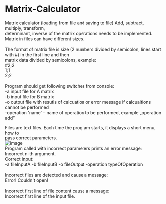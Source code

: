 # Matrix-Calculator

Matrix calculator (loading from file and saving to file) Add, subtract, multiply, transform, <br />
determinant, inverse of the matrix operations needs to be implemented. Matrix in files can have different sizes. <br /> <br />
The format of matrix file is size (2 numbers divided by semicolon, lines start with #) in the first line and then <br />
matrix data divided by semicolons, example:<br />
#2;2 <br />
1;1 <br />
2;2 <br /> <br />
Program should get following switches from console: <br />
-a input file for A matrix <br />
-b input file for B matrix <br />
-o output file with resutls of calcuation or error message if calcualtions cannot be performed <br />
-operation 'name' – name of operation to be performed, example „operation add” <br />

Files are text files. Each time the program starts, it displays a short menu, how to <br />
pass correct parameters. <br />
![image](https://user-images.githubusercontent.com/56159258/157210088-906d903b-7f27-4bdb-8330-707ae029ca34.png)
<br />
Program called with incorrect parameters prints an error message: <br />
Incorrect n-th argument.  <br />
Correct input:<br />
-a fileInputA -b fileInputB -o fileOutput -operation typeOfOperation <br /> <br />
Incorrect files are detected and cause a message: <br />
Error! Couldn't open! <br /> <br />
Incorrect first line of file content cause a message: <br />
Incorrect first line of the input file. <br />
